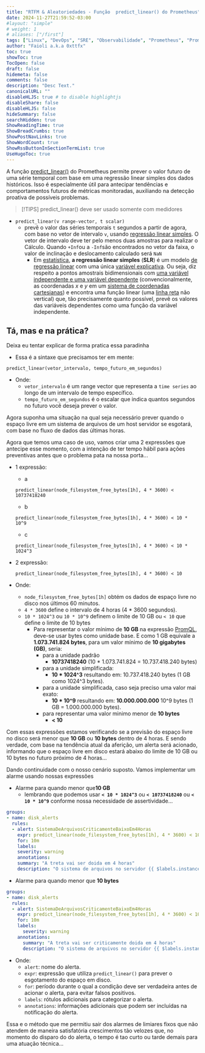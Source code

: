 ```yaml
---
title: "RTFM & Aleatoriedades - Função  predict_linear() do Prometheus"
date: 2024-11-27T21:59:52-03:00
#layout: "simple"
# weight: 1
# aliases: ["/first"]
tags: ["Linux", "DevOps", "SRE", "Observabilidade", "Prometheus", "PromQL", "Alertmanager" ]
author: "Faioli a.k.a 0xttfx"
toc: true
showToc: true
TocOpen: false
draft: false
hidemeta: false
comments: false
description: "Desc Text."
canonicalURL: ""
disableHLJS: true # to disable highlightjs
disableShare: false
disableHLJS: false
hideSummary: false
searchHidden: true
ShowReadingTime: true
ShowBreadCrumbs: true
ShowPostNavLinks: true
ShowWordCount: true
ShowRssButtonInSectionTermList: true
UseHugoToc: true
---
```


A função [predict_linear()](https://prometheus.io/docs/prometheus/latest/querying/functions/#predict_linear) do Prometheus permite prever o valor futuro de uma série temporal com base em uma regressão linear simples dos dados históricos. Isso é especialmente útil para antecipar tendências e comportamentos futuros de métricas monitoradas, auxiliando na detecção proativa de possíveis problemas.

>[!TIPS]
>predict_linear() deve ser usado somente com medidores

- `predict_linear(v range-vector, t scalar)`
  - prevê o valor das séries temporais `t` segundos a partir de agora, com base no vetor de intervalo `v`, usando [regressão linear simples](https://en.wikipedia.org/wiki/Simple_linear_regression). O vetor de intervalo deve ter pelo menos duas amostras para realizar o Cálculo. Quando `+Inf`ou a `-Inf`são encontrados no vetor da faixa, o valor de inclinação e deslocamento calculado será `NaN`
    - Em [estatística](https://en.wikipedia.org/wiki/Statistics "Estatísticas"), **a regressão linear simples** (**SLR**) é um modelo [de regressão linear](https://en.wikipedia.org/wiki/Linear_regression) com uma única [variável explicativa](https://en.wikipedia.org/wiki/Covariate). Ou seja, diz respeito a pontos amostrais bidimensionais com [uma variável independente e uma variável dependente](https://en.wikipedia.org/wiki/Dependent_and_independent_variables) (convencionalmente, as coordenadas *x* e *y* em um [sistema de coordenadas cartesianas](https://en.wikipedia.org/wiki/Cartesian_coordinate_system)) e encontra uma função linear (uma [linha reta](https://en.wikipedia.org/wiki/Straight_line) não vertical) que, tão precisamente quanto possível, prevê os valores das variáveis dependentes como uma função da variável independente.

## Tá, mas e na prática?

Deixa eu tentar explicar de forma pratica essa paradinha

- Essa é a sintaxe que precisamos ter em mente:

``` promql
predict_linear(vetor_intervalo, tempo_futuro_em_segundos)
```

- Onde:
  - `vetor_intervalo` é um range vector que representa a `time series` ao longo de um intervalo de tempo específico.
  - `tempo_futuro_em_segundos` é o escalar que indica quantos segundos no futuro você deseja prever o valor.

Agora suponha uma situação na qual seja necessário prever quando o espaço livre em um sistema de arquivos de um host servidor se esgotará, com base no fluxo de dados das últimas horas.

Agora que temos uma caso de uso, vamos criar uma 2 expressões que antecipe esse momento, com a intenção de ter tempo hábil para ações preventivas antes que o problema pata na nossa porta...

- 1 expressão:
  - a

  ```promql
  predict_linear(node_filesystem_free_bytes[1h], 4 * 3600) < 10737418240
  ```

  - b

  ```promql
  predict_linear(node_filesystem_free_bytes[1h], 4 * 3600) < 10 * 10^9
  ```

  - c

  ```promql
  predict_linear(node_filesystem_free_bytes[1h], 4 * 3600) < 10 * 1024^3
  ```
- 2 expressão:

  ```promql
  predict_linear(node_filesystem_free_bytes[1h], 4 * 3600) < 10
  ```

- Onde:
  - `node_filesystem_free_bytes[1h]` obtém os dados de espaço livre no disco nos últimos 60 minutos.
  - `4 * 3600` define o intervalo de 4 horas (4 * 3600 segundos).
  - `10 * 1024^3` ou `10 * 10^9` definem o limite de 10 GB ou `< 10` que define o limite de 10 bytes 
    - Para representar o valor mínimo de **10 GB** na expressão [PromQL](https://prometheus.io/docs/prometheus/latest/querying/basics/), deve-se usar bytes como unidade base. E como 1 GB equivale a **1.073.741.824 bytes**, para um valor mínimo de **10 gigabytes (GB)**, seria:
      - para a unidade padrão
        - **10737418240** (10 * 1.073.741.824 = 10.737.418.240 bytes)
      - para a unidade simplificada:
        - **10 * 1024^3** resultando em: 10.737.418.240 bytes (1 GB como 1024\^3 bytes).
      - para a unidade simplificada, caso seja preciso uma valor mai exato:
        - **10 * 10^9** resultando em: **10.000.000.000** 10^9 bytes (1 GB = 1.000.000.000 bytes).
      - para representar uma valor minimo menor de **10 bytes**
        - **< 10**

Com essas expressões estamos verificando se a previsão do espaço livre no disco será menor que **10 GB** ou **10 bytes** dentro de 4 horas. E sendo verdade, com base na tendência atual da aferição, um alerta será acionado, informando que o espaço livre em disco estará abaixo do limite de 10 GB ou 10 bytes no futuro próximo de 4 horas...

Dando continuidade com o nosso cenário suposto. Vamos implementar um alarme usando nossas expressões

- Alarme para quando menor que**10 GB**
  - lembrando que podemos usar **`< 10 * 1024^3`** ou **`< 10737418240`** ou **`< 10 * 10^9`** conforme nossa necessidade de assertividade...
   
```yaml
groups:
- name: disk_alerts
  rules:
  - alert: SistemaDeArquivosCriticamenteBaixoEm4Horas
    expr: predict_linear(node_filesystem_free_bytes[1h], 4 * 3600) < 10 * 1024^3
    for: 10m
    labels:
    severity: warning
    annotations:
    summary: "A treta vai ser doida em 4 horas"
    description: "O sistema de arquivos no servidor {{ $labels.instance }} terá menos de 10 GBytes disponíveis em 4 horas."
```

- Alarme para quando menor que **10 bytes**

```yaml
groups:
- name: disk_alerts
  rules:
  - alert: SistemaDeArquivosCriticamenteBaixoEm4Horas
    expr: predict_linear(node_filesystem_free_bytes[1h], 4 * 3600) < 10
    for: 10m
    labels:
      severity: warning
    annotations:
      summary: "A treta vai ser criticamente doida em 4 horas"
      description: "O sistema de arquivos no servidor {{ $labels.instance }} terá menos de 10 bytes disponíveis em 4 horas."
```

- Onde:
  - `alert`: nome do alerta.
  - `expr`: expressão que utiliza `predict_linear()` para prever o esgotamento do espaço em disco.
  - `for`: período durante o qual a condição deve ser verdadeira antes de acionar o alerta, para evitar falsos positivos.
  - `labels`: rótulos adicionais para categorizar o alerta.
  - `annotations`: informações adicionais que podem ser incluídas na notificação do alerta.

Essa e o método que me permitiu sair dos alarmes de limiares fixos que não atendem de maneira satisfatória crescimentos tão velozes que, no momento do disparo do do alerta, o tempo é tao curto ou tarde demais para uma atuação técnica...

